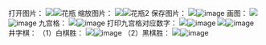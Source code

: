 打开图片：
![](huaping.png)![花瓶](https://user-images.githubusercontent.com/82360005/115325741-c1126b00-a1be-11eb-97b2-ec48616b62b9.png)
缩放图片：
![](huaping2.png)![花瓶2](https://user-images.githubusercontent.com/82360005/115325765-cb346980-a1be-11eb-9ca3-71e69f547a5d.png)
保存图片：
![](s.png)![image](https://user-images.githubusercontent.com/82360005/115327373-69293380-a1c1-11eb-83d7-87549fa70bcd.png)
画图：
![](huatu.png)![image](https://user-images.githubusercontent.com/82360005/115332445-67b03900-a1ca-11eb-905c-2cb344cc4bf2.png)
九宫格：
![](jiugongge.png)![image](https://user-images.githubusercontent.com/82360005/115339169-cb406380-a1d6-11eb-96f7-abb3a777efc3.png)
打印九宫格对应数字：
![](jiushuzi.png)![image](https://user-images.githubusercontent.com/82360005/115342314-a6e78580-a1dc-11eb-9315-4cbcdea13638.png)
![](jiushuzi2.png)![image](https://user-images.githubusercontent.com/82360005/115342369-bebf0980-a1dc-11eb-8aca-33a787045711.png)
井字棋：
（1）白棋胜：
![](jing.png)![image](https://user-images.githubusercontent.com/82360005/115411220-dec6eb00-a225-11eb-9da3-388b126a58ce.png)
（2）黑棋胜：
![](heiqi.png)![image](https://user-images.githubusercontent.com/82360005/115411607-31080c00-a226-11eb-9ce3-400dfa016dce.png)

